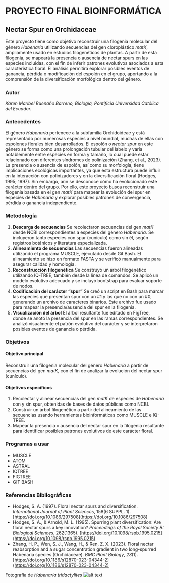 # PROYECTO FINAL BIOINFORMÁTICA 
## Nectar Spur en Orchidaceae 
Este proyecto tiene como objetivo reconstruir una filogenia molecular del género *Habenaria* utilizando secuencias del gen cloroplástico *matK*, ampliamente usado en estudios filogenéticos de plantas. A partir de esta filogenia, se mapeará la presencia o ausencia de nectar spurs en las especies incluidas, con el fin de inferir patrones evolutivos asociados a esta característica floral. El análisis permitirá explorar posibles eventos de ganancia, pérdida o modificación del espolón en el grupo, aportando a la comprensión de la diversificación morfológica dentro del género. 
### Autor 
*Karen Maribel Buenaño Barreno, Biología, Pontificia Universidad Católica del Ecuador.* 
### Antecedentes 
El género *Habenaria* pertenece a la subfamilia Orchidoideae y está representado por numerosas especies a nivel mundial, muchas de ellas con espolones florales bien desarrollados. El espolón o *nectar spur* en este género se forma como una prolongación tubular del labelo y varía notablemente entre especies en forma y tamaño, lo cual puede estar relacionado con diferentes síndromes de polinización (Zhang, et al., 2023). 
La presencia o ausencia de espolón, así como su morfología, tiene implicaciones ecológicas importantes, ya que esta estructura puede influir en la interacción con polinizadores y en la diversificación floral (Hodges, 1995; 1997). Sin embargo, aún se desconoce cómo ha evolucionado este carácter dentro del grupo. Por ello, este proyecto busca reconstruir una filogenia basada en el gen *matK* para mapear la evolución del spur en especies de *Habenaria* y explorar posibles patrones de convergencia, pérdida o ganancia independiente. 
### Metodología 
1. **Descarga de secuencias** 
Se recolectaron secuencias del gen *matK* desde NCBI correspondientes a especies del género *Habenaria*. 
Se incluyeron tanto especies con spur (cunículo) como sin él, según registros botánicos y literatura especializada. 
2. **Alineamiento de secuencias** 
Las secuencias fueron alineadas utilizando el programa MUSCLE, ejecutado desde Git Bash. 
El alineamiento se hizo en formato FASTA y se verificó manualmente para asegurar calidad y homología. 
3. **Reconstrucción filogenética** 
Se construyó un árbol filogenético utilizando IQ-TREE, también desde la línea de comandos. 
Se aplicó un modelo evolutivo adecuado y se incluyó bootstrap para evaluar soporte de nodos. 
4. **Codificación del carácter “spur”** 
Se creó un script en Bash para marcar las especies que presentan spur con un #1 y las que no con un #0, generando un archivo de caracteres binarios. 
Este archivo fue usado para mapear la presencia/ausencia del spur en la filogenia. 
5. **Visualización del árbol** 
El árbol resultante fue editado en FigTree, donde se anotó la presencia del spur en las ramas correspondientes. 
Se analizó visualmente el patrón evolutivo del carácter y se interpretaron posibles eventos de ganancia o pérdida. 
### Objetivos 
#### Objetivo principal 
Reconstruir una filogenia molecular del género *Habenaria* a partir de secuencias del gen *matK*, con el fin de analizar la evolución del nectar spur (cunículo). 
#### Objetivos específicos 
1. Recolectar y alinear secuencias del gen *matK* de especies de *Habenaria* con y sin spur, obtenidas de bases de datos públicas como NCBI. 
2. Construir un árbol filogenético a partir del alineamiento de las secuencias usando herramientas bioinformáticas como MUSCLE e IQ-TREE. 
3. Mapear la presencia o ausencia del nectar spur en la filogenia resultante para identificar posibles patrones evolutivos de este carácter floral. 
### Programas a usar 
* MUSCLE 
* ATOM 
* ASTRAL 
* IQTREE 
* FIGTREE 
* GIT BASH 
### Referencias Bibliográficas 
* Hodges, S. A. (1997). Floral nectar spurs and diversification. *International Journal of Plant Sciences*, 158(6 SUPPL. 1). [https://doi.org/10.1086/297508](https://doi.org/10.1086/297508) 
* Hodges, S. A., & Arnold, M. L. (1995). Spurring plant diversification: Are floral nectar spurs a key innovation? *Proceedings of the Royal Society B: Biological Sciences*, 262(1365). [https://doi.org/10.1098/rspb.1995.0215](https://doi.org/10.1098/rspb.1995.0215) 
* Zhang, H. P., Wen, S. J., Wang, H., & Ren, Z. X. (2023). Floral nectar reabsorption and a sugar concentration gradient in two long-spurred Habenaria species (Orchidaceae). *BMC Plant Biology*, *23*(1). [https://doi.org/10.1186/s12870-023-04344-2](https://doi.org/10.1186/s12870-023-04344-2)

Fotografía de *Habenaria tridactylites*
![alt text]( https://static.inaturalist.org/photos/60945426/large.jpg)
